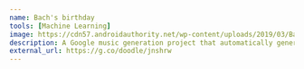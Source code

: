 ```yaml
---
name: Bach's birthday
tools: [Machine Learning]
image: https://cdn57.androidauthority.net/wp-content/uploads/2019/03/Bach-Google-Doodle-840x473.jpg
description: A Google music generation project that automatically generates Bach's style.
external_url: https://g.co/doodle/jnshrw
---
```

